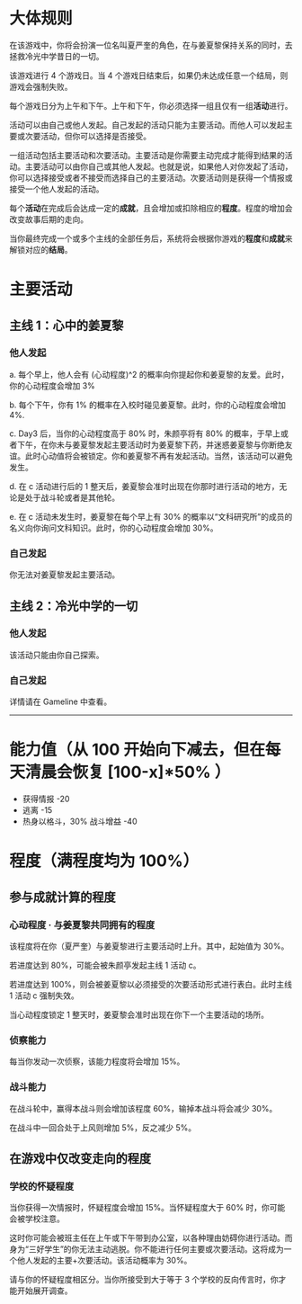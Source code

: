 # 大体规则

在该游戏中，你将会扮演一位名叫夏严奎的角色，在与姜夏黎保持关系的同时，去拯救冷光中学昔日的一切。

该游戏进行 4 个游戏日。当 4 个游戏日结束后，如果仍未达成任意一个结局，则游戏会强制失败。

每个游戏日分为上午和下午。上午和下午，你必须选择一组且仅有一组**活动**进行。

活动可以由自己或他人发起。自己发起的活动只能为主要活动。而他人可以发起主要或次要活动，但你可以选择是否接受。

一组活动包括主要活动和次要活动。主要活动是你需要主动完成才能得到结果的活动。主要活动可以由你自己或其他人发起。也就是说，如果他人对你发起了活动，你可以选择接受或者不接受而选择自己的主要活动。次要活动则是获得一个情报或接受一个他人发起的活动。

每个**活动**在完成后会达成一定的**成就**，且会增加或扣除相应的**程度**。程度的增加会改变故事后期的走向。

当你最终完成一个或多个主线的全部任务后，系统将会根据你游戏的**程度**和**成就**来解锁对应的**结局**。

# 主要活动

## 主线 1：心中的姜夏黎

### 他人发起

a. 每个早上，他人会有 (心动程度)^2 的概率向你提起你和姜夏黎的友爱。此时，你的心动程度会增加 3%

b. 每个下午，你有 1% 的概率在入校时碰见姜夏黎。此时，你的心动程度会增加 4%.

c. Day3 后，当你的心动程度高于 80% 时，朱颜亭将有 80% 的概率，于早上或者下午，在你未与姜夏黎发起主要活动时为姜夏黎下药，并迷惑姜夏黎与你断绝友谊。此时心动值将会被锁定。你和姜夏黎不再有发起活动。当然，该活动可以避免发生。

d. 在 c 活动进行后的 1 整天后，姜夏黎会准时出现在你那时进行活动的地方，无论是处于战斗轮或者是其他轮。

e. 在 c 活动未发生时，姜夏黎在每个早上有 30% 的概率以“文科研究所”的成员的名义向你询问文科知识。此时，你的心动程度会增加 30%。

### 自己发起

你无法对姜夏黎发起主要活动。

## 主线 2：冷光中学的一切

### 他人发起

该活动只能由你自己探索。

### 自己发起

详情请在 Gameline 中查看。

---

# 能力值（从 100 开始向下减去，但在每天清晨会恢复 [100-x]*50% ）

- 获得情报 -20
- 逃离 -15
- 热身以格斗，30% 战斗增益 -40


# 程度（满程度均为 100%）

## 参与成就计算的程度

### 心动程度 · 与姜夏黎共同拥有的程度

该程度将在你（夏严奎）与姜夏黎进行主要活动时上升。其中，起始值为 30%。

若进度达到 80%，可能会被朱颜亭发起主线 1 活动 c。

若进度达到 100%，则会被姜夏黎以必须接受的次要活动形式进行表白。此时主线 1 活动 c 强制失效。

当心动程度锁定 1 整天时，姜夏黎会准时出现在你下一个主要活动的场所。

### 侦察能力

每当你发动一次侦察，该能力程度将会增加 15%。

### 战斗能力

在战斗轮中，赢得本战斗则会增加该程度 60%，输掉本战斗将会减少 30%。

在战斗中一回合处于上风则增加 5%，反之减少 5%。

## 在游戏中仅改变走向的程度

### 学校的怀疑程度

当你获得一次情报时，怀疑程度会增加 15%。当怀疑程度大于 60% 时，你可能会被学校注意。

这时你可能会被班主任在上午或下午带到办公室，以各种理由妨碍你进行活动。而身为“三好学生”的你无法主动逃脱。你不能进行任何主要或次要活动。这将成为一个他人发起的主要+次要活动。该活动概率为 30%。

请与你的怀疑程度相区分。当你所接受到大于等于 3 个学校的反向传言时，你才能开始展开调查。